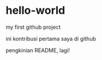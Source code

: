 # hello-world
my first github project

ini kontribusi pertama saya di github

pengkinian README, lagi!
